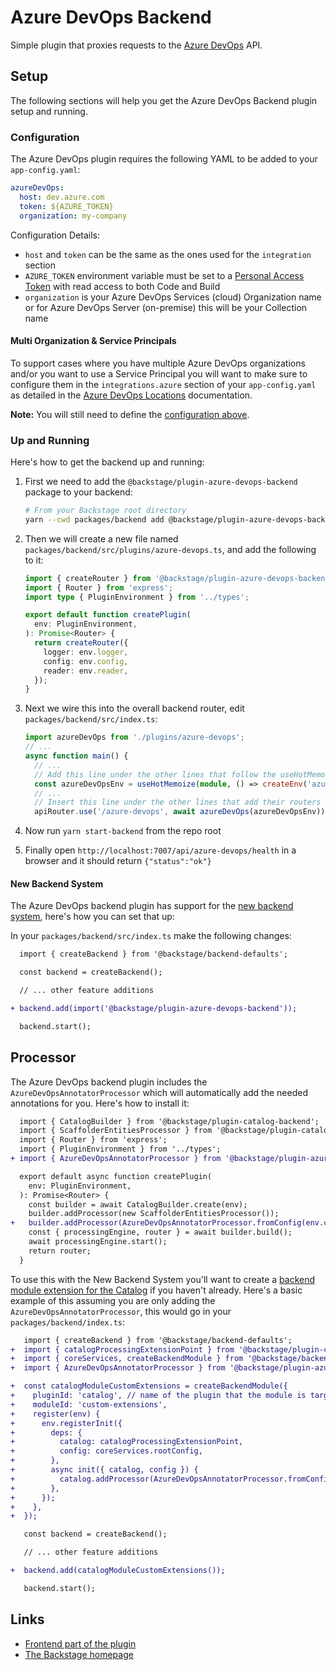 # Azure DevOps Backend

Simple plugin that proxies requests to the [Azure DevOps](https://docs.microsoft.com/en-us/rest/api/azure/devops/?view=azure-devops-rest-6.1) API.

## Setup

The following sections will help you get the Azure DevOps Backend plugin setup and running.

### Configuration

The Azure DevOps plugin requires the following YAML to be added to your `app-config.yaml`:

```yaml
azureDevOps:
  host: dev.azure.com
  token: ${AZURE_TOKEN}
  organization: my-company
```

Configuration Details:

- `host` and `token` can be the same as the ones used for the `integration` section
- `AZURE_TOKEN` environment variable must be set to a [Personal Access Token](https://docs.microsoft.com/en-us/azure/devops/organizations/accounts/use-personal-access-tokens-to-authenticate?view=azure-devops&tabs=preview-page) with read access to both Code and Build
- `organization` is your Azure DevOps Services (cloud) Organization name or for Azure DevOps Server (on-premise) this will be your Collection name

#### Multi Organization & Service Principals

To support cases where you have multiple Azure DevOps organizations and/or you want to use a Service Principal you will want to make sure to configure them in the `integrations.azure` section of your `app-config.yaml` as detailed in the [Azure DevOps Locations](https://backstage.io/docs/integrations/azure/locations) documentation.

**Note:** You will still need to define the [configuration above](#configuration).

### Up and Running

Here's how to get the backend up and running:

1. First we need to add the `@backstage/plugin-azure-devops-backend` package to your backend:

   ```sh
   # From your Backstage root directory
   yarn --cwd packages/backend add @backstage/plugin-azure-devops-backend
   ```

2. Then we will create a new file named `packages/backend/src/plugins/azure-devops.ts`, and add the
   following to it:

   ```ts
   import { createRouter } from '@backstage/plugin-azure-devops-backend';
   import { Router } from 'express';
   import type { PluginEnvironment } from '../types';

   export default function createPlugin(
     env: PluginEnvironment,
   ): Promise<Router> {
     return createRouter({
       logger: env.logger,
       config: env.config,
       reader: env.reader,
     });
   }
   ```

3. Next we wire this into the overall backend router, edit `packages/backend/src/index.ts`:

   ```ts
   import azureDevOps from './plugins/azure-devops';
   // ...
   async function main() {
     // ...
     // Add this line under the other lines that follow the useHotMemoize pattern
     const azureDevOpsEnv = useHotMemoize(module, () => createEnv('azure-devops'));
     // ...
     // Insert this line under the other lines that add their routers to apiRouter in the same way
     apiRouter.use('/azure-devops', await azureDevOps(azureDevOpsEnv));
   ```

4. Now run `yarn start-backend` from the repo root
5. Finally open `http://localhost:7007/api/azure-devops/health` in a browser and it should return `{"status":"ok"}`

#### New Backend System

The Azure DevOps backend plugin has support for the [new backend system](https://backstage.io/docs/backend-system/), here's how you can set that up:

In your `packages/backend/src/index.ts` make the following changes:

```diff
  import { createBackend } from '@backstage/backend-defaults';

  const backend = createBackend();

  // ... other feature additions

+ backend.add(import('@backstage/plugin-azure-devops-backend'));

  backend.start();
```

## Processor

The Azure DevOps backend plugin includes the `AzureDevOpsAnnotatorProcessor` which will automatically add the needed annotations for you. Here's how to install it:

```diff
  import { CatalogBuilder } from '@backstage/plugin-catalog-backend';
  import { ScaffolderEntitiesProcessor } from '@backstage/plugin-catalog-backend-module-scaffolder-entity-model';
  import { Router } from 'express';
  import { PluginEnvironment } from '../types';
+ import { AzureDevOpsAnnotatorProcessor } from '@backstage/plugin-azure-devops-backend';

  export default async function createPlugin(
    env: PluginEnvironment,
  ): Promise<Router> {
    const builder = await CatalogBuilder.create(env);
    builder.addProcessor(new ScaffolderEntitiesProcessor());
+   builder.addProcessor(AzureDevOpsAnnotatorProcessor.fromConfig(env.config));
    const { processingEngine, router } = await builder.build();
    await processingEngine.start();
    return router;
  }
```

To use this with the New Backend System you'll want to create a [backend module extension for the Catalog](https://backstage.io/docs/backend-system/building-backends/migrating#other-catalog-extensions) if you haven't already. Here's a basic example of this assuming you are only adding the `AzureDevOpsAnnotatorProcessor`, this would go in your `packages/backend/index.ts`:

```diff
   import { createBackend } from '@backstage/backend-defaults';
+  import { catalogProcessingExtensionPoint } from '@backstage/plugin-catalog-node/alpha';
+  import { coreServices, createBackendModule } from '@backstage/backend-plugin-api';
+  import { AzureDevOpsAnnotatorProcessor } from '@backstage/plugin-azure-devops-backend';

+  const catalogModuleCustomExtensions = createBackendModule({
+    pluginId: 'catalog', // name of the plugin that the module is targeting
+    moduleId: 'custom-extensions',
+    register(env) {
+      env.registerInit({
+        deps: {
+          catalog: catalogProcessingExtensionPoint,
+          config: coreServices.rootConfig,
+        },
+        async init({ catalog, config }) {
+          catalog.addProcessor(AzureDevOpsAnnotatorProcessor.fromConfig(config));
+        },
+      });
+    },
+  });

   const backend = createBackend();

   // ... other feature additions

+  backend.add(catalogModuleCustomExtensions());

   backend.start();
```

## Links

- [Frontend part of the plugin](https://github.com/backstage/backstage/tree/master/plugins/azure-devops)
- [The Backstage homepage](https://backstage.io)
